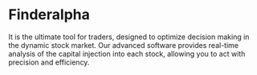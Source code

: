 # Finderalpha
It is the ultimate tool for traders, designed to optimize decision making in the dynamic stock market. Our advanced software provides real-time analysis of the capital injection into each stock, allowing you to act with precision and efficiency.
